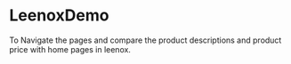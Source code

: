 # LeenoxDemo
To Navigate the pages and compare the product descriptions and product price with home pages in leenox.
